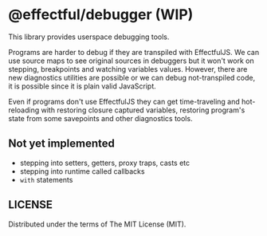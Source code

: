 # @effectful/debugger (WIP)

This library provides userspace debugging tools.

Programs are harder to debug if they are transpiled with
EffectfulJS. We can use source maps to see original sources in
debuggers but it won't work on stepping, breakpoints and watching
variables values. However, there are new diagnostics utilities are
possible or we can debug not-transpiled code, it is possible since it
is plain valid JavaScript.

Even if programs don't use EffectfulJS they can get time-traveling and
hot-reloading with restoring closure captured variables, restoring
program's state from some savepoints and other diagnostics tools.

## Not yet implemented

 * stepping into setters, getters, proxy traps, casts etc
 * stepping into runtime called callbacks
 * `with` statements

## LICENSE

Distributed under the terms of The MIT License (MIT).
